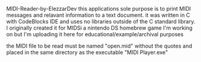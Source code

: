 MIDI-Reader-by-ElezzarDev
this applications sole purpose is to print MIDI messages and relavant information to a text document.
it was written in C with CodeBlocks IDE and uses no libraries outside of the C standard library.
I originally created it for MIDSi a nintendo DS homebrew game I'm working on but I'm uploading it here for educational/example/archival purposes

the MIDI file to be read must be named "open.mid" without the quotes and placed in the same directory as the executable "MIDI Player.exe"
